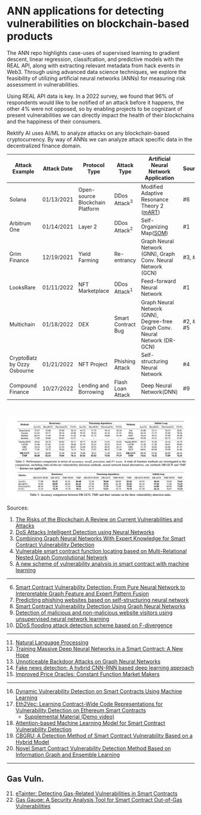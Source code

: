 # ANN applications for detecting vulnerabilities on blockchain-based products

The ANN repo highlights case-uses of supervised learning to gradient descent, linear regression, classifcation, and predictive models with the REAL API, along with extracting relevant metadata from hack events in Web3. Through using advanced data science techniques, we explore the feasibility of utilizing artificial neural networks (ANNs) for measuring risk assessment in vulnerabilities. 

Using REAL API data is key. In a 2022 survey, we found that 96% of respondents would like to be notified of an attack before it happens, the other 4% were not opposed, so by enabling projects to be cognizant of present vulnerabilities we can directly impact the health of their blockchains and the happiness of their consumers.

Rektify AI uses AI/ML to analyze attacks on any blockchain-based cryptocurrency. By way of ANNs we can analyze attack specific data in the decentralized finance domain. 

| Attack Example | Attack Date | Protocol Type | Attack Type  | Artificial Neural Network Application | Sources |  
|-----------| -------- | -------- | ------------- | -------------- | ----------- |
| Solana | 01/13/2021 | Open-source Blockchain Platform |  DDos Attack<sup>3</sup>   | Modified Adaptive Resonance Theory 2 ([mART](http://techlab.bu.edu/resources/cat/C54/index.html)) | #6 |
| Arbitrum One | 01/14/2021 | Layer 2 |  DDos Attack<sup>2</sup> | Self-Organizing Map([SOM](https://pypi.org/project/sklearn-som/)) | #1 |
| Grim Finance | 12/19/2021 | Yield Farming | Re-entrancy | Graph Neural Network (GNN), Graph Conv. Neural Network (GCN) |#3, #5 |
| LooksRare | 01/11/2022 | NFT Marketplace |  DDos Attack<sup>1</sup>  | Feed-forward Neural Network   | #1 |
| Multichain | 01/18/2022 | DEX | Smart Contract Bug  | Graph Neural Network (GNN), Degree-free Graph Conv. Neural Network (DR-GCN) | #2, #3, #5  |
| CryptoBatz by Ozzy Osbourne | 01/21/2022 | NFT Project |  Phishing Attack | Self-structuring Neural Network | #4 |
| Compound Finance | 10/27/2022 | Lending and Borrowing |  Flash Loan Attack | Deep Neural Network(DNN) | #9 |
</br>


<!-- image -->
<p style="text-align:center;">
  <img src="attacks-transformers.png" alt="tensor flow" width="800" class="center" style="margin-right: 5px;"/>
</p>


Sources:
1. [The Risks of the Blockchain A Review on Current Vulnerabilities and Attacks](https://isyou.info/jisis/vol10/no3/jisis-2020-vol10-no3-06.pdf)
2. [DoS Attacks Intelligent Detection using Neural Networks](https://reader.elsevier.com/reader/sd/pii/S1319157806800029?token=2EF11E26C870D27055A3E24E1E9E5FA0BBE72443A8FAB2CAC51BA87B480D569CF612869DB9F56B18D546E3FC4AAAE771&originRegion=us-east-1&originCreation=20220128064013)
3. [Combining Graph Neural Networks With Expert Knowledge for Smart Contract Vulnerability Detection](https://ieeexplore.ieee.org/abstract/document/9477066)
4. [Vulnerable smart contract function locating based on Multi-Relational Nested Graph Convolutional Network](https://www.sciencedirect.com/science/article/abs/pii/S016412122300170X?via%3Dihub)
5. [A new scheme of vulnerability analysis in smart contract with machine learning](https://link.springer.com/article/10.1007/s11276-020-02379-z)

----

6. [Smart Contract Vulnerability Detection: From Pure Neural Network to Interpretable Graph Feature and Expert Pattern Fusion](https://arxiv.org/abs/2106.09282)
7. [Predicting phishing websites based on self-structuring neural network](https://link.springer.com/article/10.1007/s00521-013-1490-z)
8. [Smart Contract Vulnerability Detection Using Graph Neural Networks](https://www.ijcai.org/Proceedings/2020/0454.pdf)
9. [Detection of malicious and non-malicious website visitors using unsupervised neural network learning](https://www.sciencedirect.com/science/article/abs/pii/S1568494612003778)
10. [DDoS flooding attack detection scheme based on F-divergence](https://www.sciencedirect.com/science/article/abs/pii/S0140366412001156)

----

11. [Natural Language Processing](https://strathprints.strath.ac.uk/2611/1/strathprints002611.pdf)
12. [Training Massive Deep Neural Networks in a Smart
Contract: A New Hope](https://arxiv.org/pdf/2106.14763.pdf)
13. [Unnoticeable Backdoor Attacks on Graph Neural Networks](https://arxiv.org/abs/2303.01263)
14. [Fake news detection: A hybrid CNN-RNN based deep learning approach](https://www.sciencedirect.com/science/article/pii/S2667096820300070)
15. [Improved Price Oracles: Constant Function Market Makers](https://arxiv.org/pdf/2003.10001.pdf)

----

16. [Dynamic Vulnerability Detection on Smart Contracts Using Machine Learning](https://arxiv.org/pdf/2102.07420.pdf)
17. [Eth2Vec: Learning Contract-Wide Code Representations for Vulnerability Detection on Ethereum Smart Contracts](https://dl.acm.org/doi/pdf/10.1145/3457337.3457841) </br>
     - [Supplemental Material (Demo video)](https://dl.acm.org/doi/abs/10.1145/3457337.3457841)
18. [Attention-based Machine Learning Model for Smart Contract Vulnerability Detection](https://iopscience.iop.org/article/10.1088/1742-6596/1820/1/012004/pdf)
19. [CBGRU: A Detection Method of Smart Contract Vulnerability Based on a Hybrid Model](https://www.mdpi.com/1424-8220/22/9/3577)
20. [Novel Smart Contract Vulnerability Detection Method Based on Information Graph and Ensemble Learning](https://www.mdpi.com/1424-8220/22/9/3581)

----
## Gas Vuln.
21. [eTainter: Detecting Gas-Related Vulnerabilities in Smart Contracts](https://people.ece.ubc.ca/mjulia/publications/eTainter_2022.pdf)
22. [Gas Gauge: A Security Analysis Tool for Smart Contract Out-of-Gas Vulnerabilities](https://arxiv.org/abs/2112.14771)
